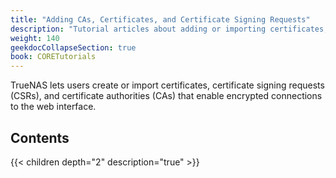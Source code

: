 ```yaml
---
title: "Adding CAs, Certificates, and Certificate Signing Requests"
description: "Tutorial articles about adding or importing certificates, certificate signing requests (CSRs), and certificate authorities (CAs) in TrueNAS."
weight: 140
geekdocCollapseSection: true
book: CORETutorials
---
```


TrueNAS lets users create or import certificates, certificate signing requests (CSRs), and certificate authorities (CAs) that enable encrypted connections to the web interface.

## Contents

{{< children depth="2" description="true" >}}
